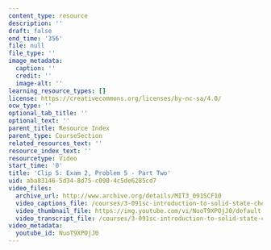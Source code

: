 ```yaml
---
content_type: resource
description: ''
draft: false
end_time: '356'
file: null
file_type: ''
image_metadata:
  caption: ''
  credit: ''
  image-alt: ''
learning_resource_types: []
license: https://creativecommons.org/licenses/by-nc-sa/4.0/
ocw_type: ''
optional_tab_title: ''
optional_text: ''
parent_title: Resource Index
parent_type: CourseSection
related_resources_text: ''
resource_index_text: ''
resourcetype: Video
start_time: '0'
title: 'Clip 5: Exam 2, Problem 5 - Part Two'
uid: aba83146-5d34-8d75-c090-4c5de6285cd7
video_files:
  archive_url: http://www.archive.org/details/MIT3_091SCF10
  video_captions_file: /courses/3-091sc-introduction-to-solid-state-chemistry-fall-2010/17a5fb4f3b00516ea6f58bbdebe76da8_NuoT9XPOjJ0.vtt
  video_thumbnail_file: https://img.youtube.com/vi/NuoT9XPOjJ0/default.jpg
  video_transcript_file: /courses/3-091sc-introduction-to-solid-state-chemistry-fall-2010/874ef9f1dad7768d75aad3d897774de1_NuoT9XPOjJ0.pdf
video_metadata:
  youtube_id: NuoT9XPOjJ0
---
```

